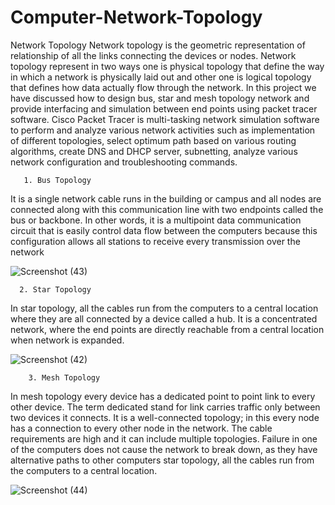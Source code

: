 

# Computer-Network-Topology
Network Topology
Network topology is the geometric representation of relationship of all the links connecting the devices or nodes. Network topology represent in two ways one is physical topology that define the way in which a network is physically laid out and other one is logical topology that defines how data actually flow through the network. In this project we have discussed  how to design bus, star and mesh topology network and provide interfacing and simulation between end points using packet tracer software.
 Cisco Packet Tracer  is multi-tasking network simulation software to perform and analyze various network activities such as implementation of different topologies, select optimum path based on various routing algorithms, create DNS and DHCP server, subnetting, analyze various network configuration and troubleshooting commands.

       1. Bus Topology 
It is a single network cable runs in the building or campus and all nodes are connected along with this communication line with two endpoints called the bus or backbone. In other words, it is a multipoint data communication circuit that is easily control data flow between the computers because this configuration allows all stations to receive every transmission over the network


 ![Screenshot (43)](https://user-images.githubusercontent.com/36708000/120246193-32dadb80-c278-11eb-8fcd-4d655ed2d3d1.png)


      2. Star Topology 
In star topology, all the cables run from the computers to a central location where they are all connected by a device called a hub. It is a concentrated network, where the end points are directly reachable from a central location when network is expanded.
 
![Screenshot (42)](https://user-images.githubusercontent.com/36708000/120246209-3ec69d80-c278-11eb-9a24-a3496aca1f5e.png)



        3. Mesh Topology
 In mesh topology every device has a dedicated point to point link to every other device. The term dedicated stand for link carries traffic only between two devices it connects. It is a well-connected topology; in this every node has a connection to every other node in the network. The cable requirements are high and it can include multiple topologies. Failure in one of the computers does not cause the network to break down, as they have alternative paths to other computers star topology, all the cables run from the computers to a central location.
 
 ![Screenshot (44)](https://user-images.githubusercontent.com/36708000/120246314-86e5c000-c278-11eb-9939-e32786072baa.png)

 

